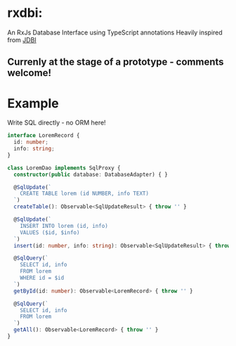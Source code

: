 # rxdbi: 
An RxJs Database Interface using TypeScript annotations
Heavily inspired from [JDBI](http://jdbi.org/)

## Currenly at the stage of a prototype - comments welcome!

# Example

Write SQL directly - no ORM here!

```TypeScript
interface LoremRecord {
  id: number;
  info: string;
}

class LoremDao implements SqlProxy {
  constructor(public database: DatabaseAdapter) { }

  @SqlUpdate(`
    CREATE TABLE lorem (id NUMBER, info TEXT)
  `)
  createTable(): Observable<SqlUpdateResult> { throw '' }

  @SqlUpdate(`
    INSERT INTO lorem (id, info)
    VALUES ($id, $info)
  `)
  insert(id: number, info: string): Observable<SqlUpdateResult> { throw '' }

  @SqlQuery(`
    SELECT id, info
    FROM lorem
    WHERE id = $id
  `)
  getById(id: number): Observable<LoremRecord> { throw '' }

  @SqlQuery(`
    SELECT id, info
    FROM lorem
  `)
  getAll(): Observable<LoremRecord> { throw '' }
}
```